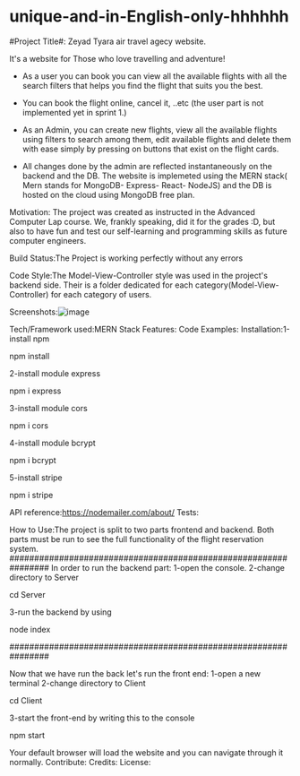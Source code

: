 # unique-and-in-English-only-hhhhhh #

#Project Title#: Zeyad Tyara air travel agecy  website.

It's a website for Those who love travelling and adventure!
- As a user you can book you can view all the available flights with all the search filters that helps you find the flight that suits you the best.
- You can book the flight online, cancel it, ..etc (the user part is not implemented yet in sprint 1.)
 
- As an Admin, you can create new flights, view all the available flights using filters to search among them, edit available flights and delete them with ease simply by pressing on buttons that exist on the flight cards. 
- All changes done by the admin are reflected instantaneously on the backend and the DB.
 The website is implemeted using the MERN stack( Mern stands for MongoDB- Express- React- NodeJS) and the DB is hosted on the cloud using MongoDB free plan.   


Motivation: 
The project was created as instructed in the Advanced Computer Lap course. We, frankly speaking, did it for the grades :D, but also to have fun and test our self-learning and programming skills as future computer engineers. 

Build Status:The Project is working perfectly without any errors


Code Style:The Model-View-Controller style was used in the project's backend side. Their is a folder dedicated for each category(Model-View-Controller) for each category of users.




Screenshots:![image](https://user-images.githubusercontent.com/82762206/147270894-edd4a470-5180-48d3-a146-64c7dcdcc8a8.png)



Tech/Framework used:MERN Stack
Features:
Code Examples:
Installation:1-install npm

npm install

2-install module express

npm i express

3-install module cors

npm i cors

4-install module bcrypt

npm i bcrypt

5-install stripe

npm i stripe



API reference:https://nodemailer.com/about/
Tests:




How to Use:The project is split to two parts frontend and backend.
Both parts must be run to see the full functionality of the flight reservation system.
################################################################
In order to run the backend part:
1-open the console.
2-change directory to Server

cd Server

3-run the backend by using

node index

################################################################

Now that we have run the back let's run the front end:
1-open a new terminal
2-change directory to Client

cd Client

3-start the front-end by writing this to the console

npm start

Your default browser will load the website and you can navigate through it normally.
Contribute:
Credits:
License:

